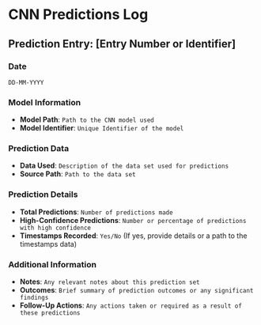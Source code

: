 # CNN Predictions Log

## Prediction Entry: [Entry Number or Identifier]

### Date
`DD-MM-YYYY`

### Model Information
- **Model Path**: `Path to the CNN model used`
- **Model Identifier**: `Unique Identifier of the model`

### Prediction Data
- **Data Used**: `Description of the data set used for predictions`
- **Source Path**: `Path to the data set`

### Prediction Details
- **Total Predictions**: `Number of predictions made`
- **High-Confidence Predictions**: `Number or percentage of predictions with high confidence`
- **Timestamps Recorded**: `Yes/No` (If yes, provide details or a path to the timestamps data)

### Additional Information
- **Notes**: `Any relevant notes about this prediction set`
- **Outcomes**: `Brief summary of prediction outcomes or any significant findings`
- **Follow-Up Actions**: `Any actions taken or required as a result of these predictions`

